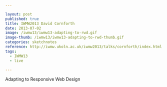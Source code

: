 ```yaml
---

layout: post
published: true
title: IWMW2013 David Cornforth
date: 2013-07-02
image: /iwmw13/iwmw13-adapting-to-rwd.gif
image-thumb: /iwmw13/iwmw13-adapting-to-rwd-thumb.gif
categories: sketchnotes
reference: http://iwmw.ukoln.ac.uk/iwmw2013/talks/cornforth/index.html
tags:
  - IWMW13
  - live

---
```


Adapting to Responsive Web Design
